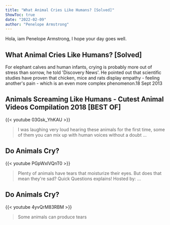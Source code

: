 ```yaml
---
title: "What Animal Cries Like Humans? [Solved]"
ShowToc: true 
date: "2022-02-09"
author: "Penelope Armstrong" 
---
```


Hola, iam Penelope Armstrong, I hope your day goes well.
## What Animal Cries Like Humans? [Solved]
For elephant calves and human infants, crying is probably more out of stress than sorrow, he told 'Discovery News'. He pointed out that scientific studies have proven that chicken, mice and rats display empathy - feeling another's pain - which is an even more complex phenomenon.18 Sept 2013

## Animals Screaming Like Humans - Cutest Animal Videos Compilation 2018 [BEST OF]
{{< youtube 03Gsk_YhKAU >}}
>I was laughing very loud hearing these animals for the first time, some of them you can mix up with human voices without a doubt ...

## Do Animals Cry?
{{< youtube PGpWxlVQnT0 >}}
>Plenty of animals have tears that moisturize their eyes. But does that mean they're sad? Quick Questions explains! Hosted by: ...

## Do Animals Cry?
{{< youtube 4yvQrM83RBM >}}
>Some animals can produce tears 

